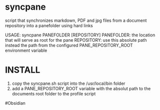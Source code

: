 # syncpane
script that synchronizes markdown, PDF and jpg files from a document repository into a panefolder using hard links

USAGE: syncpane PANEFOLDER [REPOSITORY]
  PANEFOLDER: the location that will serve as root for the pane
  REPOSITORY: use this absolute path instead the path from the configured PANE_REPOSITORY_ROOT environment variable


INSTALL
=======
1. copy the syncpane.sh script into the /usr/local/bin folder
2. add a PANE_REPOSITORY_ROOT variable with the absolut path to the documents root folder to the profile script

#Obsidian
